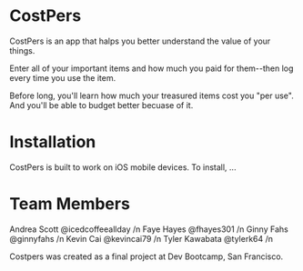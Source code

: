# CostPers
CostPers is an app that halps you better understand the value of your things.

Enter all of your important items and how much you paid for them--then log every time you use the item. 

Before long, you'll learn how much your treasured items cost you "per use". And you'll be able to budget better becuase of it.

# Installation
CostPers is built to work on iOS mobile devices. To install, ...

# Team Members
Andrea Scott @icedcoffeeallday /n
Faye Hayes @fhayes301 /n
Ginny Fahs @ginnyfahs /n
Kevin Cai @kevincai79 /n
Tyler Kawabata @tylerk64 /n

Costpers was created as a final project at Dev Bootcamp, San Francisco.
